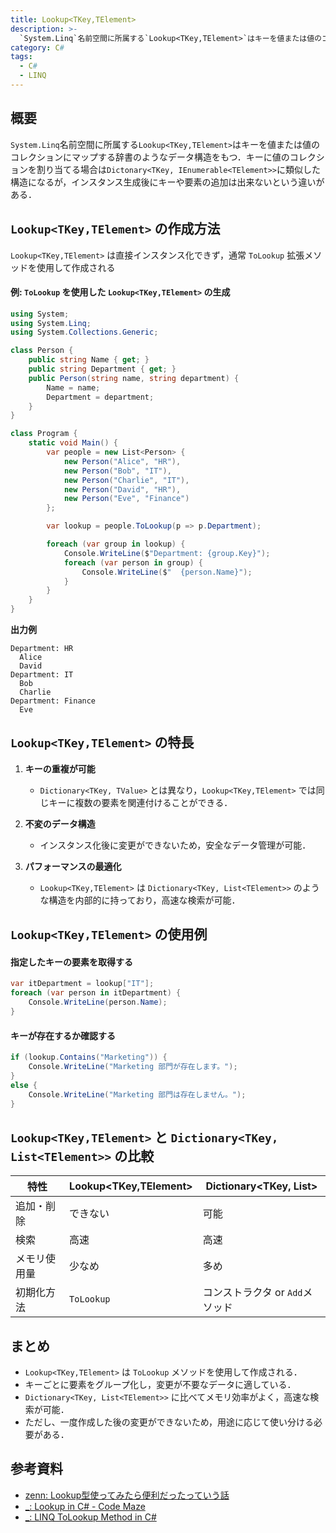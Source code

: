 ```yaml
---
title: Lookup<TKey,TElement>
description: >-
  `System.Linq`名前空間に所属する`Lookup<TKey,TElement>`はキーを値または値のコレクションにマップする辞書のようなデータ構造をもつ．
category: C#
tags:
  - C#
  - LINQ
---
```


## 概要

`System.Linq`名前空間に所属する`Lookup<TKey,TElement>`はキーを値または値のコレクションにマップする辞書のようなデータ構造をもつ．キーに値のコレクションを割り当てる場合は`Dictonary<TKey, IEnumerable<TElement>>`に類似した構造になるが，インスタンス生成後にキーや要素の追加は出来ないという違いがある．

<!-- more -->


## `Lookup<TKey,TElement>` の作成方法

`Lookup<TKey,TElement>` は直接インスタンス化できず，通常 `ToLookup` 拡張メソッドを使用して作成される

#### 例: `ToLookup` を使用した `Lookup<TKey,TElement>` の生成

```csharp
using System;
using System.Linq;
using System.Collections.Generic;

class Person {
    public string Name { get; }
    public string Department { get; }
    public Person(string name, string department) {
        Name = name;
        Department = department;
    }
}

class Program {
    static void Main() {
        var people = new List<Person> {
            new Person("Alice", "HR"),
            new Person("Bob", "IT"),
            new Person("Charlie", "IT"),
            new Person("David", "HR"),
            new Person("Eve", "Finance")
        };

        var lookup = people.ToLookup(p => p.Department);

        foreach (var group in lookup) {
            Console.WriteLine($"Department: {group.Key}");
            foreach (var person in group) {
                Console.WriteLine($"  {person.Name}");
            }
        }
    }
}
```

**出力例**
```
Department: HR
  Alice
  David
Department: IT
  Bob
  Charlie
Department: Finance
  Eve
```

## `Lookup<TKey,TElement>` の特長

1. **キーの重複が可能**
   - `Dictionary<TKey, TValue>` とは異なり，`Lookup<TKey,TElement>` では同じキーに複数の要素を関連付けることができる．

2. **不変のデータ構造**
   - インスタンス化後に変更ができないため，安全なデータ管理が可能．

3. **パフォーマンスの最適化**
   - `Lookup<TKey,TElement>` は `Dictionary<TKey, List<TElement>>` のような構造を内部的に持っており，高速な検索が可能．


## `Lookup<TKey,TElement>` の使用例

#### 指定したキーの要素を取得する

```csharp
var itDepartment = lookup["IT"];
foreach (var person in itDepartment) {
    Console.WriteLine(person.Name);
}
```

#### キーが存在するか確認する

```csharp
if (lookup.Contains("Marketing")) {
    Console.WriteLine("Marketing 部門が存在します。");
}
else {
    Console.WriteLine("Marketing 部門は存在しません。");
}
```

## `Lookup<TKey,TElement>` と `Dictionary<TKey, List<TElement>>` の比較

| 特性         | Lookup<TKey,TElement> | Dictionary<TKey, List<TElement>> |
| ------------ | --------------------- | -------------------------------- |
| 追加・削除   | できない              | 可能                             |
| 検索         | 高速                  | 高速                             |
| メモリ使用量 | 少なめ                | 多め                             |
| 初期化方法   | `ToLookup`            | コンストラクタ or `Add`メソッド  |


## まとめ

- `Lookup<TKey,TElement>` は `ToLookup` メソッドを使用して作成される．
- キーごとに要素をグループ化し，変更が不要なデータに適している．
- `Dictionary<TKey, List<TElement>>` に比べてメモリ効率がよく，高速な検索が可能．
- ただし、一度作成した後の変更ができないため，用途に応じて使い分ける必要がある．


## 参考資料
- [zenn: Lookup型使ってみたら便利だったっていう話](https://zenn.dev/amenonegames/articles/cac18c20ae72fa)
- [_: Lookup in C# - Code Maze](https://code-maze.com/csharp-lookup/)
- [_: LINQ ToLookup Method in C#](https://dotnettutorials.net/lesson/linq-tolookup-operator/)


<!-- リンク -->
[Lookup<TKey,TElement>]: https://learn.microsoft.com/ja-jp/dotnet/api/system.linq.lookup-2?view=net-8.0